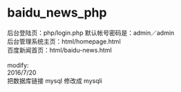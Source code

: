 # baidu_news_php

后台登陆页：php/login.php  默认帐号密码是：admin／admin<br>
后台管理系统主页：html/homepage.html<br>
百度新闻首页：html/baidu-news.html<br>
<br>
modify:<br> 
2016/7/20<br>
把数据库链接 mysql 修改成 mysqli<br>
